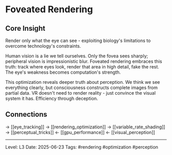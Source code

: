 # Foveated Rendering

## Core Insight
Render only what the eye can see - exploiting biology's limitations to overcome technology's constraints.

Human vision is a lie we tell ourselves. Only the fovea sees sharply; peripheral vision is impressionistic blur. Foveated rendering embraces this truth: track where eyes look, render that area in high detail, fake the rest. The eye's weakness becomes computation's strength.

This optimization reveals deeper truth about perception. We think we see everything clearly, but consciousness constructs complete images from partial data. VR doesn't need to render reality - just convince the visual system it has. Efficiency through deception.

## Connections
→ [[eye_tracking]]
→ [[rendering_optimization]]
→ [[variable_rate_shading]]
→ [[perceptual_tricks]]
← [[gpu_performance]]
← [[visual_perception]]

---
Level: L3
Date: 2025-06-23
Tags: #rendering #optimization #perception
